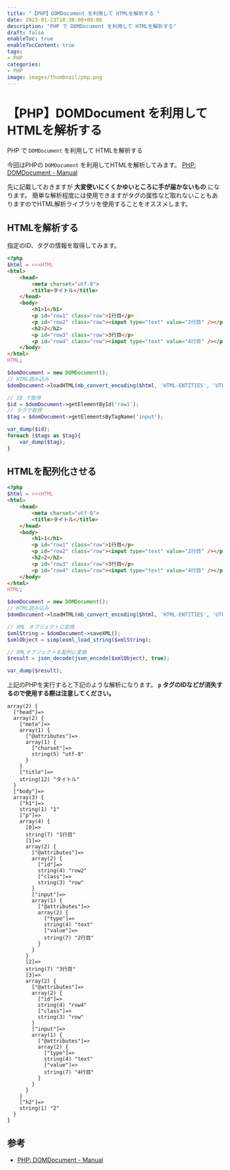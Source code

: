 ```yaml
---
title: "【PHP】DOMDocument を利用して HTMLを解析する "
date: 2023-01-23T18:30:00+09:00
description: "PHP で DOMDocument を利用して HTMLを解析する"
draft: false
enableToc: true
enableTocContent: true
tags: 
- PHP
categories: 
- PHP
image: images/thumbnail/php.png
---
```


# 【PHP】DOMDocument を利用して HTMLを解析する
PHP で `DOMDocument` を利用して HTMLを解析する

今回はPHPの `DOMDocument` を利用してHTMLを解析してみます。
<a href="https://www.php.net/manual/ja/class.domdocument.php" target="_blank" rel="nofollow noopener">PHP: DOMDocument - Manual</a>

先に記載しておきますが **大変使いにくくかゆいところに手が届かないもの** になります。
簡単な解析程度には使用できますがタグの属性など取れないこともありますのでHTML解析ライブラリを使用することをオススメします。

## HTMLを解析する
指定のID、タグの情報を取得してみます。
``` php
<?php
$html = <<<HTML
<html>
    <head>
        <meta charset="utf-8">
        <title>タイトル</title>
    </head>
    <body>
        <h1>1</h1>
        <p id="row1" class="row">1行目</p>
        <p id="row2" class="row"><input type="text" value="2行目" /></p>
        <h2>2</h2>
        <p id="row3" class="row">3行目</p>
        <p id="row4" class="row"><input type="text" value="4行目" /></p>
    </body>
</html>
HTML;

$domDocument = new DOMDocument();
// HTML読み込み
$domDocument->loadHTML(mb_convert_encoding($html, 'HTML-ENTITIES', 'UTF-8'));

// ID で取得
$id = $domDocument->getElementById('row1');
// タグで取得
$tag = $domDocument->getElementsByTagName('input');

var_dump($id);
foreach ($tags as $tag){
    var_dump($tag);
}
```

## HTMLを配列化させる
``` php
<?php
$html = <<<HTML
<html>
    <head>
        <meta charset="utf-8">
        <title>タイトル</title>
    </head>
    <body>
        <h1>1</h1>
        <p id="row1" class="row">1行目</p>
        <p id="row2" class="row"><input type="text" value="2行目" /></p>
        <h2>2</h2>
        <p id="row3" class="row">3行目</p>
        <p id="row4" class="row"><input type="text" value="4行目" /></p>
    </body>
</html>
HTML;

$domDocument = new DOMDocument();
// HTML読み込み
$domDocument->loadHTML(mb_convert_encoding($html, 'HTML-ENTITIES', 'UTF-8'));

// XML オブジェクトに変換
$xmlString = $domDocument->saveXML();
$xmlObject = simplexml_load_string($xmlString);

// XMLオブジェクトを配列に変換
$result = json_decode(json_encode($xmlObject), true);

var_dump($result);
```

上記のPHPを実行すると下記のような解析になります。
**`p` タグのIDなどが消失するので使用する際は注意してください。**

```
array(2) {
  ["head"]=>
  array(2) {
    ["meta"]=>
    array(1) {
      ["@attributes"]=>
      array(1) {
        ["charset"]=>
        string(5) "utf-8"
      }
    }
    ["title"]=>
    string(12) "タイトル"
  }
  ["body"]=>
  array(3) {
    ["h1"]=>
    string(1) "1"
    ["p"]=>
    array(4) {
      [0]=>
      string(7) "1行目"
      [1]=>
      array(2) {
        ["@attributes"]=>
        array(2) {
          ["id"]=>
          string(4) "row2"
          ["class"]=>
          string(3) "row"
        }
        ["input"]=>
        array(1) {
          ["@attributes"]=>
          array(2) {
            ["type"]=>
            string(4) "text"
            ["value"]=>
            string(7) "2行目"
          }
        }
      }
      [2]=>
      string(7) "3行目"
      [3]=>
      array(2) {
        ["@attributes"]=>
        array(2) {
          ["id"]=>
          string(4) "row4"
          ["class"]=>
          string(3) "row"
        }
        ["input"]=>
        array(1) {
          ["@attributes"]=>
          array(2) {
            ["type"]=>
            string(4) "text"
            ["value"]=>
            string(7) "4行目"
          }
        }
      }
    }
    ["h2"]=>
    string(1) "2"
  }
}
```

## 参考
* <a href="https://www.php.net/manual/ja/class.domdocument.php" target="_blank" rel="nofollow noopener">PHP: DOMDocument - Manual</a>
